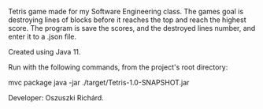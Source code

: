 Tetris game made for my Software Engineering class.
The games goal is destroying lines of blocks before it reaches the top and reach the highest
score. The program is save the scores, and the destroyed lines number, and enter it to a .json file.

Created using Java 11.

Run with the following commands, from the project's root directory:

mvc package 
java -jar ./target/Tetris-1.0-SNAPSHOT.jar 

Developer: Oszuszki Richárd.
